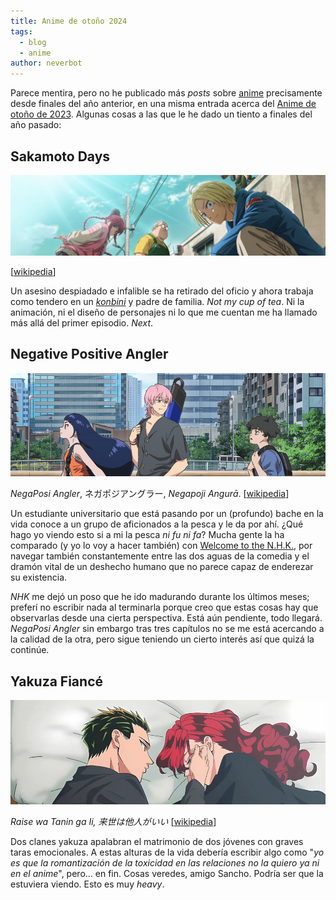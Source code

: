 ```yaml
---
title: Anime de otoño 2024
tags:
  - blog
  - anime
author: neverbot
---
```


Parece mentira, pero no he publicado más *posts* sobre [anime](/tags/anime/) precisamente desde finales del año anterior, en una misma entrada acerca del [Anime de otoño de 2023](/anime-de-otono-desigual/). Algunas cosas a las que le he dado un tiento a finales del año pasado:

## Sakamoto Days

![Sakamoto Days](./anime-de-otono-2024/sakamoto-days.png)

[[wikipedia](https://en.wikipedia.org/wiki/Sakamoto_Days)]

Un asesino despiadado e infalible se ha retirado del oficio y ahora trabaja como tendero en un [*konbini*](https://en.wikipedia.org/wiki/Convenience_store#Japan) y padre de familia. *Not my cup of tea*. Ni la animación, ni el diseño de personajes ni lo que me cuentan me ha llamado más allá del primer episodio. *Next*.

## Negative Positive Angler

![Negative Positive Angler](./anime-de-otono-2024/negative-positive-angler.png)

*NegaPosi Angler*, ネガポジアングラー, *Negapoji Angurā*. [[wikipedia](https://en.wikipedia.org/wiki/Negative_Positive_Angler)]

Un estudiante universitario que está pasando por un (profundo) bache en la vida conoce a un grupo de aficionados a la pesca y le da por ahí. ¿Qué hago yo viendo esto si a mi la pesca *ni fu ni fa*? Mucha gente la ha comparado (y yo lo voy a hacer también) con [Welcome to the N.H.K.](https://en.wikipedia.org/wiki/Welcome_to_the_N.H.K.), por navegar también constantemente entre las dos aguas de la comedia y el dramón vital de un deshecho humano que no parece capaz de enderezar su existencia.

*NHK* me dejó un poso que he ido madurando durante los últimos meses; preferí no escribir nada al terminarla porque creo que estas cosas hay que observarlas desde una cierta perspectiva. Está aún pendiente, todo llegará. *NegaPosi Angler* sin embargo tras tres capítulos no se me está acercando a la calidad de la otra, pero sigue teniendo un cierto interés así que quizá la continúe.

## Yakuza Fiancé

![Yakuza Fiancé](./anime-de-otono-2024/yakuza-fiance.png)

*Raise wa Tanin ga Ii, 来世は他人がいい* [[wikipedia](https://en.wikipedia.org/wiki/Yakuza_Fianc%C3%A9)]

Dos clanes yakuza apalabran el matrimonio de dos jóvenes con graves taras emocionales. A estas alturas de la vida debería escribir algo como "*yo es que la romantización de la toxicidad en las relaciones no la quiero ya ni en el anime*", pero... en fin. Cosas veredes, amigo Sancho. Podría ser que la estuviera viendo. Esto es muy *heavy*.
